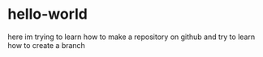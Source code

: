 # hello-world
here im trying to learn how to make a repository on github and try to learn how to create a branch
